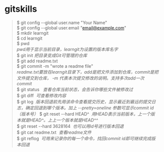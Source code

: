 # gitskills
> $ git config --global user.name "Your Name"   
> $ git config --global user.email "email@example.com"   
> $ mkdir learngit  
> $ cd learngit    
> $ pwd    
*pwd用于显示当前目录，learngit为设置的版本库名字*   
> $ git init *把目录变成Git可管理的仓库*  
> $ git add readme.txt  
> $ git commit -m "wrote a readme file"   
 *readme.txt要放在learngit目录下，add是把文件添加到仓库，commit是把文件提交到仓库， -m 代表本次提交修改的说明。支持多次add一次commit*  
 > $ git status   *查看仓库当前状态，会告诉你哪些文件被修改过*  
 > $ git diff  *可查看修改内容*  
 > $ git log  *版本回退前先用该命令查看提交历史，显示最近到最远的提交日志，确定回退到哪个版本。加上 --pretty=oneline 参数可显示commit id（版本号）*
 > $ git reset --hard HEAD^  *用HEAD表示当前版本，上一个版本就是HEAD^。上上一个版本就是HEAD^^*  
 > $ git reset --hard 3628164  *也可以用id号进行版本回退*  
 > $ git cat readme.txt  *查看readme文件*  
 > $ git reflog  *可用来记录你的每一个命令，找回commit id即可继续完成版本回退*     
